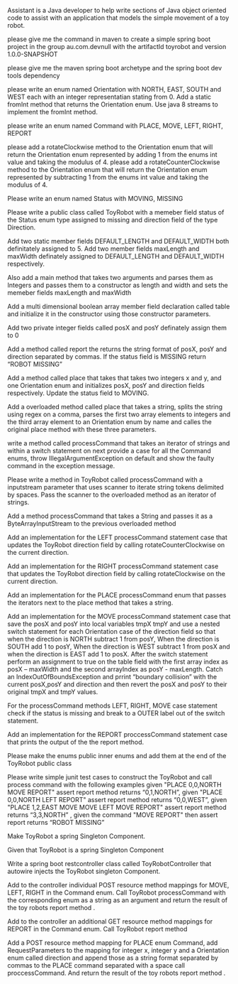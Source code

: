 Assistant is a Java developer to help write sections of Java object oriented code to assist with an application that models the simple movement of a toy robot.

please give me the command in maven to create a simple spring boot project in the group au.com.devnull with the artifactId toyrobot and version 1.0.0-SNAPSHOT

please give me the maven spring boot archetype and the spring boot dev tools dependency


please write an enum named Orientation with NORTH, EAST, SOUTH and WEST each with an integer representatian stating from 0.  Add a static fromInt method that returns the Orientation enum. Use java 8 streams to implement the fromInt method.

please write an enum named Command with PLACE, MOVE, LEFT, RIGHT, REPORT

please add a rotateClockwise method to the Orientation enum that will return the Orientation enum represented by adding 1 from the enums int value and taking the modulus of 4.
please add a rotateCounterClockwise method to the Orientation enum that will return the Orientation enum represented by subtracting 1 from the enums int value and taking the modulus of 4.

Please write an enum named Status with MOVING, MISSING

Please write a public class called ToyRobot with a memeber field status of the Status enum type assigned to missing and direction field of the type Direction. 

Add two static member fields DEFAULT_LENGTH and DEFAULT_WIDTH both definitately assigned to 5.
Add two member fields maxLength and maxWidth definately assigned to DEFAULT_LENGTH and DEFAULT_WIDTH respectively.

Also add a main method that takes two arguments and parses them as Integers and passes them to a constructor as length and width and sets the memeber fields maxLength and maxWidth

Add a multi dimensional boolean array member field declaration called table and initialize it in the constructor using those constructor parameters. 

Add two private integer fields called posX and posY definately assign them to 0

Add a method called report the returns the string format of posX, posY and direction separated by commas. If the status field is MISSING return “ROBOT MISSING”

Add a method called place that takes that takes two integers x and y, and one Orientation enum and initializes posX, posY and direction fields respectively. Update the status field to MOVING.

Add a overloaded method called place that takes a string, splits the string using regex on a comma, parses the first two array elements to integers and the third array element to an Orientation enum by name and calles the original place method with these three parameters.

write a method called processCommand that takes an iterator of strings and within a switch statement on next provide a case for all the Command enums, throw IllegalArgumentException on default and show the faulty command in the exception message.

Please write a method in ToyRobot called processCommand with a inputstream parameter that uses scanner to iterate string tokens delimited by spaces. Pass the scanner to the overloaded method as an iterator of strings.

Add a method processCommand that takes a String and passes it as a ByteArrayInputStream to the previous overloaded method 

Add an implementation for the LEFT processCommand statement case that updates the ToyRobot direction field by calling rotateCounterClockwise on the current direction.

Add an implementation for the RIGHT processCommand statement case that updates the ToyRobot direction field by calling rotateClockwise on the current direction.

Add an implementation for the PLACE processCommand enum that passes the iterators next to the place method that takes a string.

Add an implementation for the MOVE processCommand statement case that save the posX and posY into local variables tmpX tmpY and use a nested switch statement for each Orientation case of the direction field so that when the direction is NORTH subtract 1 from posY, When the direction is SOUTH add 1 to posY, When the direction is WEST subtract 1 from posX and when the direction is EAST add 1 to posX.  After the switch statement perform an assignment to true on the table field with the first array index as posX – maxWidth and the second arrayIndex as posY - maxLength. Catch an IndexOutOfBoundsException and prrint “boundary collision” with the current posX,posY and direction and then revert the posX and posY to their original tmpX and tmpY values.

For the processCommand methods LEFT, RIGHT, MOVE case statement check if the status is missing and break to a OUTER label out of the switch statement.

Add an implementation for the REPORT proccessCommand statement case that prints the output of the the report method.

Please make the enums public inner enums and add them at the end of the ToyRobot public class

Please write simple junit test cases to construct the ToyRobot and call process command with the following examples given "PLACE 0,0,NORTH MOVE REPORT" assert report method returns “0,1,NORTH”, given "PLACE 0,0,NORTH LEFT REPORT" assert report method returns “0,0,WEST”, given "PLACE 1,2,EAST MOVE MOVE LEFT MOVE REPORT" assert report method returns “3,3,NORTH” , given the command "MOVE REPORT" then assert report returns “ROBOT MISSING”

Make ToyRobot a spring Singleton Component.

Given that ToyRobot is a spring Singleton Component

Write a spring boot restcontroller class called ToyRobotController that autowire injects the ToyRobot singleton Component.

Add to the controller individual POST resource method mappings for MOVE, LEFT, RIGHT in the Command enum. Call ToyRobot processCommand with the corresponding enum as a string as an argument and return the result of the toy robots report method .

Add to the controller an additional GET resource method mappings for REPORT in the Command enum. Call ToyRobot report method

Add a POST resource method mapping for PLACE enum Command, add RequestParameters to the mapping for integer x, integer y and a Orientation enum called direction and append those as a string format separated by commas to the PLACE command separated with a space call proccessCommand.  And return the result of the toy robots report method .
